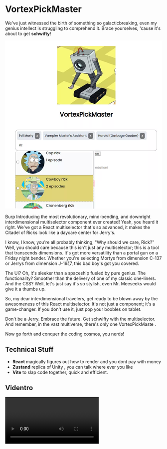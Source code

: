 # VortexPickMaster

We've just witnessed the birth of something so galacticbreaking, even my genius intellect is struggling to comprehend it. Brace yourselves, 'cause it's about to get **schwifty**!

![butter robot passing VortexPickMaster](public/VortexPickMaster.webp)

Burp Introducing the most revolutionary, mind-bending, and downright interdimensional multiselector component ever created! Yeah, you heard it right. We've got a React multiselector that's so advanced, it makes the Citadel of Ricks look like a daycare center for Jerry's.

I know, I know, you're all probably thinking, "Why should we care, Rick?" Well, you should care because this isn't just any multiselector; this is a tool that transcends dimensions. It's got more versatility than a portal gun on a Friday night bender. Whether you're selecting Mortys from dimension C-137 or Jerrys from dimension J-19ζ7, this bad boy's got you covered.

The UI? Oh, it's sleeker than a spaceship fueled by pure genius. The functionality? Smoother than the delivery of one of my classic one-liners. And the CSS? Well, let's just say it's so stylish, even Mr. Meeseeks would give it a thumbs up.

So, my dear interdimensional travelers, get ready to be blown away by the awesomeness of this React multiselector. It's not just a component; it's a game-changer. If you don't use it, just pop your boobles on tablet.

Don't be a Jerry. Embrace the future. Get schwifty with the multiselector. And remember, in the vast multiverse, there's only one VortexPickMaste .

Now go forth and conquer the coding cosmos, you nerds!

## Technical Stuff

- **React** magically figures out how to render and you dont pay with money
- **Zustand** replica of Unity , you can talk where ever you like
- **Vite** to slap code together, quick and efficient.

## Videntro

<video src="video/multiselect.mp4" controls title="Demostration video" ></video>
